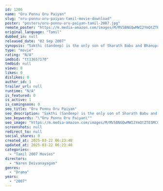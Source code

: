 ```yaml
---
id: 1206
name: "Oru Ponnu Oru Paiyan"
slug: "oru-ponnu-oru-paiyan-tamil-movie-download"
poster: "posters/oru-ponnu-oru-paiyan-tamil-2007.jpg"
remote_poster: "https://m.media-amazon.com/images/M/MV5BNGQwMWI2YmQtZTE5MC00Y2YzLWEzY2QtOWNiODgwNDZlYWQ0XkEyXkFqcGdeQXVyMTEzNzg0Mjkx._V1_SX300.jpg"
original_language: "Tamil"
dubbed_in: null
released_date: "02 Sep 2007"
synopsis: "Sakthi (Sandeep) is the only son of Sharath Babu and Bhanupriya. Having tired of urban living, the elderly couple takes up residence in a village along with their son. Viswanathan (Madhu) is the head of the village. He is highly r..."
type: "movie"
rating: "N/A"
imdbid: "tt13657170"
tmdbid: null
views: 0
likes: 0
dislikes: 0
author_id: 1
trailer_url: null
runtime: "N/A"
is_featured: 0
is_active: 1
is_comingsoon: 0
seo_title: "Oru Ponnu Oru Paiyan"
seo_description: "Sakthi (Sandeep) is the only son of Sharath Babu and Bhanupriya. Having tired of urban living, the elderly couple takes up residence in a village along with their son. Viswanathan (Madhu) is the head of the village. He is highly r..."
seo_keywords: "\"Oru Ponnu Oru Paiyan\""
seo_image: "https://m.media-amazon.com/images/M/MV5BNGQwMWI2YmQtZTE5MC00Y2YzLWEzY2QtOWNiODgwNDZlYWQ0XkEyXkFqcGdeQXVyMTEzNzg0Mjkx._V1_SX300.jpg"
screenshots: null
redirect_to: null
social_shares: 0
created_at: 2025-03-22 06:23:48
updated_at: 2025-03-22 06:23:48
categories:
  - "Tamil 2007 Movies"
directors:
  - "Naren Deivanayagam"
genres:
  - "Drama"
years:
  - "2007"
---
```

